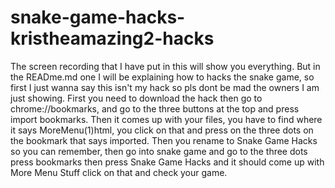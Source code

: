 # snake-game-hacks-kristheamazing2-hacks
The screen recording that I have put in this will show you everything.
But in the READme.md one I will be explaining how to hacks the snake game, 
so first I just wanna say this isn't my hack so pls dont be mad the owners I am just showing.
First you need to download the hack then go to chrome://bookmarks, and 
go to the three buttons at the top and press import bookmarks. Then it comes up
with your files, you have to find where it says MoreMenu(1)html, you click on that and 
press on the three dots on the bookmark that says imported. Then you rename to Snake Game Hacks
so you can remember, then go into snake game and go to the three dots press bookmarks then press Snake Game 
Hacks and it should come up with More Menu Stuff click on that and check your game.
